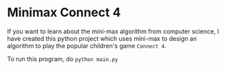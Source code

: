 # Minimax Connect 4

If you want to learn about the mini-max
algorithm from computer science,
I have created this python project
which uses mini-max to design
an algorithm to play the
popular children's game
`Connect 4`.

To run this program, do
`python main.py`